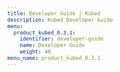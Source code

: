 ```yaml
---
title: Developer Guide | Kubed
description: Kubed Developer Guide
menu:
  product_kubed_0.3.1:
    identifier: developer-guide
    name: Developer Guide
    weight: 40
menu_name: product_kubed_0.3.1
---
```

